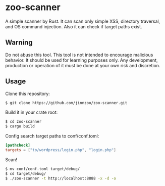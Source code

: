 zoo-scanner
=====
A simple scanner by Rust. It can scan only simple XSS, directory traversal, 
and OS command injection. Also it can check if target paths exist.

## Warning

Do not abuse this tool. 
This tool is not intended to encourage malicious behavior. 
It should be used for learning purposes only. 
Any development, production or operation of it must be done at your own risk and discretion. 

## Usage

Clone this repository:

```sh
$ git clone https://github.com/jinnzoo/zoo-scanner.git
```

Build it in your crate root:

```sh
$ cd zoo-scanner
$ cargo build
```

Config search target paths to conf/conf.toml:
```toml
[pathcheck]
targets = ["to/wordpress/login.php", "login.php"]
```

Scan!
```sh
$ mv conf/conf.toml target/debug/
$ cd target/debug/
$ ./zoo-scanner -t http://localhost:8888 -x -d -o
```

